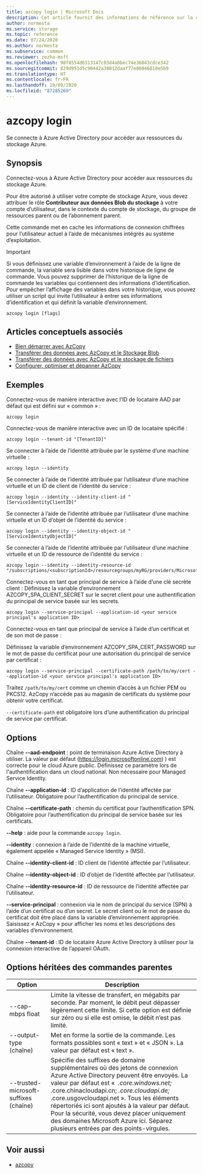 ```yaml
---
title: azcopy login | Microsoft Docs
description: Cet article fournit des informations de référence sur la commande azcopy login.
author: normesta
ms.service: storage
ms.topic: reference
ms.date: 07/24/2020
ms.author: normesta
ms.subservice: common
ms.reviewer: zezha-msft
ms.openlocfilehash: 98f8554d6313147c03d4a0bec74e36043cdce342
ms.sourcegitcommit: 829d951d5c90442a38012daaf77e86046018e5b9
ms.translationtype: HT
ms.contentlocale: fr-FR
ms.lasthandoff: 10/09/2020
ms.locfileid: "87285269"
---
```

# <a name="azcopy-login"></a>azcopy login

Se connecte à Azure Active Directory pour accéder aux ressources du stockage Azure.

## <a name="synopsis"></a>Synopsis

Connectez-vous à Azure Active Directory pour accéder aux ressources du stockage Azure.

Pour être autorisé à utiliser votre compte de stockage Azure, vous devez attribuer le rôle **Contributeur aux données Blob du stockage** à votre compte d’utilisateur, dans le contexte du compte de stockage, du groupe de ressources parent ou de l’abonnement parent.

Cette commande met en cache les informations de connexion chiffrées pour l’utilisateur actuel à l’aide de mécanismes intégrés au système d’exploitation.

> [!IMPORTANT]
> Si vous définissez une variable d’environnement à l’aide de la ligne de commande, la variable sera lisible dans votre historique de ligne de commande. Vous pouvez supprimer de l’historique de la ligne de commande les variables qui contiennent des informations d’identification. Pour empêcher l’affichage des variables dans votre historique, vous pouvez utiliser un script qui invite l’utilisateur à entrer ses informations d’identification et qui définit la variable d’environnement.

```azcopy
azcopy login [flags]
```

## <a name="related-conceptual-articles"></a>Articles conceptuels associés

- [Bien démarrer avec AzCopy](storage-use-azcopy-v10.md)
- [Transférer des données avec AzCopy et le Stockage Blob](storage-use-azcopy-blobs.md)
- [Transférer des données avec AzCopy et le stockage de fichiers](storage-use-azcopy-files.md)
- [Configurer, optimiser et dépanner AzCopy](storage-use-azcopy-configure.md)

## <a name="examples"></a>Exemples

Connectez-vous de manière interactive avec l’ID de locataire AAD par défaut qui est défini sur « common » :

```azcopy
azcopy login
```

Connectez-vous de manière interactive avec un ID de locataire spécifié :

```azcopy
azcopy login --tenant-id "[TenantID]"
```

Se connecter à l’aide de l’identité attribuée par le système d’une machine virtuelle :

```azcopy
azcopy login --identity
```

Se connecter à l’aide de l’identité attribuée par l’utilisateur d’une machine virtuelle et un ID de client de l’identité du service :
  
```azcopy
azcopy login --identity --identity-client-id "[ServiceIdentityClientID]"
```
 
Se connecter à l’aide de l’identité attribuée par l’utilisateur d’une machine virtuelle et un ID d’objet de l’identité du service :

```azcopy
azcopy login --identity --identity-object-id "[ServiceIdentityObjectID]"
```

Se connecter à l’aide de l’identité attribuée par l’utilisateur d’une machine virtuelle et un ID de ressource de l’identité du service :
 
```azcopy
azcopy login --identity --identity-resource-id "/subscriptions/<subscriptionId>/resourcegroups/myRG/providers/Microsoft.ManagedIdentity/userAssignedIdentities/myID"
```

Connectez-vous en tant que principal de service à l’aide d’une clé secrète client : Définissez la variable d’environnement AZCOPY_SPA_CLIENT_SECRET sur le secret client pour une authentification du principal de service basée sur les secrets.

```azcopy
azcopy login --service-principal --application-id <your service principal's application ID>
```

Connectez-vous en tant que principal de service à l’aide d’un certificat et de son mot de passe :

Définissez la variable d’environnement AZCOPY_SPA_CERT_PASSWORD sur le mot de passe du certificat pour une autorisation du principal de service par certificat :

```azcopy
azcopy login --service-principal --certificate-path /path/to/my/cert --application-id <your service principal's application ID>
```

Traitez `/path/to/my/cert` comme un chemin d’accès à un fichier PEM ou PKCS12. AzCopy n’accède pas au magasin de certificats du système pour obtenir votre certificat.

`--certificate-path` est obligatoire lors d’une authentification du principal de service par certificat.

## <a name="options"></a>Options

Chaîne **--aad-endpoint** : point de terminaison Azure Active Directory à utiliser. La valeur par défaut (https://login.microsoftonline.com) ) est correcte pour le cloud Azure public. Définissez ce paramètre lors de l'authentification dans un cloud national. Non nécessaire pour Managed Service Identity.

Chaîne **--application-id** : ID d’application de l’identité affectée par l’utilisateur. Obligatoire pour l’authentification du principal de service.

Chaîne **--certificate-path** : chemin du certificat pour l’authentification SPN. Obligatoire pour l’authentification du principal de service basée sur les certificats.

**--help** : aide pour la commande `azcopy login`.

**--identity** : connexion à l’aide de l’identité de la machine virtuelle, également appelée « Managed Service Identity » (MSI).

Chaîne **--identity-client-id** : ID client de l’identité affectée par l’utilisateur.

Chaîne **--identity-object-id** : ID d’objet de l’identité affectée par l’utilisateur.

Chaîne **--identity-resource-id** : ID de ressource de l’identité affectée par l’utilisateur.

**--service-principal** : connexion via le nom de principal du service (SPN) à l’aide d’un certificat ou d’un secret. Le secret client ou le mot de passe du certificat doit être placé dans la variable d’environnement appropriée. Saisissez « AzCopy » pour afficher les noms et les descriptions des variables d’environnement.

Chaîne **--tenant-id** : ID de locataire Azure Active Directory à utiliser pour la connexion interactive de l’appareil OAuth.

## <a name="options-inherited-from-parent-commands"></a>Options héritées des commandes parentes

|Option|Description|
|---|---|
|--cap-mbps float|Limite la vitesse de transfert, en mégabits par seconde. Par moment, le débit peut dépasser légèrement cette limite. Si cette option est définie sur zéro ou si elle est omise, le débit n’est pas limité.|
|--output-type (chaîne)|Met en forme la sortie de la commande. Les formats possibles sont « text » et « JSON ». La valeur par défaut est « text ».|
|--trusted-microsoft-suffixes (chaîne)   |Spécifie des suffixes de domaine supplémentaires où des jetons de connexion Azure Active Directory peuvent être envoyés.  La valeur par défaut est «  *.core.windows.net;* .core.chinacloudapi.cn; *.core.cloudapi.de;* .core.usgovcloudapi.net ». Tous les éléments répertoriés ici sont ajoutés à la valeur par défaut. Pour la sécurité, vous devez placer uniquement des domaines Microsoft Azure ici. Séparez plusieurs entrées par des points-virgules.|

## <a name="see-also"></a>Voir aussi

- [azcopy](storage-ref-azcopy.md)
